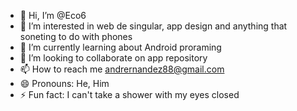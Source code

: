 - 👋 Hi, I’m @Eco6
- 👀 I’m interested in web de singular, app design and anything that soneting to do with phones
- 🌱 I’m currently learning about Android proraming
- 💞️ I’m looking to collaborate on app repository
- 📫 How to reach me andrernandez88@gmail.com 
- 😄 Pronouns: He, Him
- ⚡ Fun fact: I can't take a shower with my eyes closed

<!---
Eco6/Eco6 is a ✨ special ✨ repository because its `README.md` (this file) appears on your GitHub profile.
You can click the Preview link to take a look at your changes.
--->
